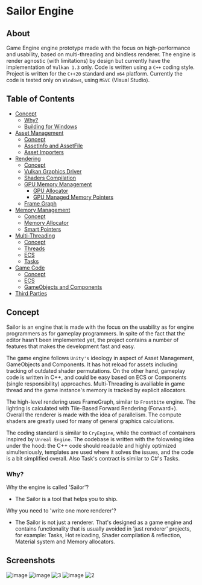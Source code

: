 # Sailor Engine
## About
Game Engine engine prototype made with the focus on high-performance and usability, based on multi-threading and bindless renderer.
The engine is render agnostic (with limitations) by design but currently have the implementation of `Vulkan 1.3` only.
Code is written using a `C++` coding style. Project is written for the `C++20` standard and `x64` platform. 
Currently the code is tested only on `Windows`, using `MSVC` (Visual Studio). 

## Table of Contents
- [Concept](#Concept)
  - [Why?](#Why)
  - [Building for Windows](#WindowsBuild)
- [Asset Management](#AssetManagement)
  - [Concept](#AssetManagementConcept)
  - [AssetInfo and AssetFile](#AssetInfo)
  - [Asset Importers](#AssetImporters)
- [Rendering](#Rendering)
  - [Concept](#RenderingConcept)
  - [Vulkan Graphics Driver](#Vulkan)
  - [Shaders Compilation](#Shader)
  - [GPU Memory Management](#GPUMM)
    - [GPU Allocator](#GPUMMAllocator)
    - [GPU Managed Memory Pointers](#GPUMMMM)
  - [Frame Graph](#FrameGraph)
- [Memory Management](#MemoryManagement)
  - [Concept](#MMConcept)
  - [Memory Allocator](#MemoryAllocator)
  - [Smart Pointers](#SmartPointers)
- [Multi-Threading](#MultiThreading)
  - [Concept](#MTConcept)
  - [Threads](#MTThreads)
  - [ECS](#ECS)
  - [Tasks](#Tasks)
- [Game Code](#GameCode)
  - [Concept](#GameCodeConcept)
  - [ECS](#ECS)
  - [GameObjects and Components](#Components)
- [Third Parties](#ThirdParties)

## <a name="Concept"></a> Concept
Sailor is an engine that is made with the focus on the usability as for engine programmers as for gameplay programmers.
In spite of the fact that the editor hasn't been implemented yet, the project contains a number of features that makes the development
fast and easy. 

The game engine follows `Unity's` ideology in aspect of Asset Management, GameObjects and Components. It has hot reload for assets including tracking of outdated shader permutations.
On the other hand, gameplay code is written in C++, and could be easy based on ECS or Components (single responsibility) approaches. Multi-Threading is availiable in game thread and the game instance's memory is tracked by explicit allocators.

The high-level rendering uses FrameGraph, similar to `Frostbite` engine. The lighting is calculated with Tile-Based Forward Rendering (Forward+). Overall the renderer is made with the idea of parallelism. The compute shaders are greatly used for many of general graphics calculations.

The coding standard is similar to `CryEngine`, while the contract of containers inspired by `Unreal Engine`. The codebase is written with the folowwing idea under the hood: the C++ code should readable and highly optimized simulteniously, templates are used where it solves the issues, and the code is a bit simplified overall. Also Task's contract is similar to C#'s Tasks.

### <a name="Why"></a> Why?
Why the engine is called 'Sailor'?
- The Sailor is a tool that helps you to ship.
   
Why you need to 'write one more renderer'?
- The Sailor is not just a renderer. That's designed as a game engine and contains functionality that is usually avoided in 'just renderer' projects, for example: Tasks, Hot reloading, Shader compilation & reflection, Material system and Memory allocators.

## Screenshots
![image](https://github.com/aantropov/sailor/assets/3637761/352593a9-ee55-4444-b884-6bd30ece53bd)
![image](https://github.com/aantropov/sailor/assets/3637761/2ca20784-5784-4e77-a824-8e3032919785)
![3](https://user-images.githubusercontent.com/3637761/216842844-0312267c-52a6-41d4-ba6d-a2b785fb7725.png)
![image](https://user-images.githubusercontent.com/3637761/216842799-a3d871fe-0f46-4cb5-9c9f-fb9cbc713f8d.png)
![2](https://user-images.githubusercontent.com/3637761/216842838-920cb66e-a79b-4ddd-8883-314eb60ae958.png)

